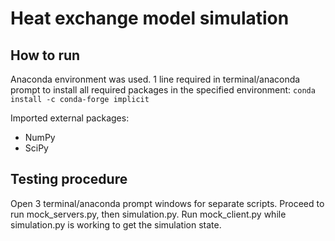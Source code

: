 # Heat exchange model simulation

## How to run
Anaconda environment was used. 1 line required in terminal/anaconda prompt to install all required packages in the specified environment:
`conda install -c conda-forge implicit`

Imported external packages:
- NumPy
- SciPy

## Testing procedure
Open 3 terminal/anaconda prompt windows for separate scripts. Proceed to run mock_servers.py, then simulation.py. Run mock_client.py while simulation.py is working to get the simulation state.
